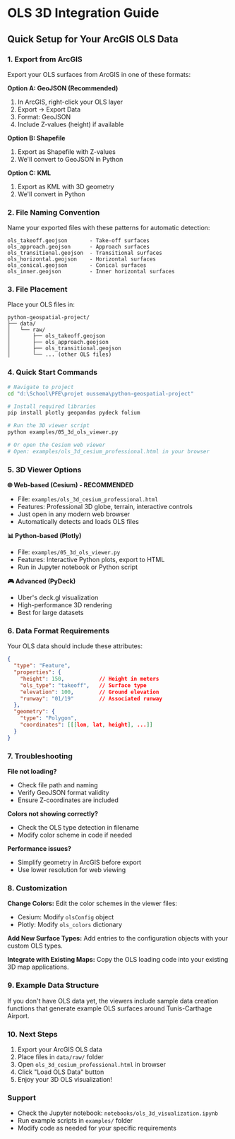 # OLS 3D Integration Guide

## Quick Setup for Your ArcGIS OLS Data

### 1. Export from ArcGIS

Export your OLS surfaces from ArcGIS in one of these formats:

**Option A: GeoJSON (Recommended)**
1. In ArcGIS, right-click your OLS layer
2. Export → Export Data
3. Format: GeoJSON
4. Include Z-values (height) if available

**Option B: Shapefile**
1. Export as Shapefile with Z-values
2. We'll convert to GeoJSON in Python

**Option C: KML**
1. Export as KML with 3D geometry
2. We'll convert in Python

### 2. File Naming Convention

Name your exported files with these patterns for automatic detection:

```
ols_takeoff.geojson       - Take-off surfaces
ols_approach.geojson      - Approach surfaces  
ols_transitional.geojson  - Transitional surfaces
ols_horizontal.geojson    - Horizontal surfaces
ols_conical.geojson       - Conical surfaces
ols_inner.geojson         - Inner horizontal surfaces
```

### 3. File Placement

Place your OLS files in:
```
python-geospatial-project/
├── data/
│   └── raw/
│       ├── ols_takeoff.geojson
│       ├── ols_approach.geojson
│       ├── ols_transitional.geojson
│       └── ... (other OLS files)
```

### 4. Quick Start Commands

```bash
# Navigate to project
cd "d:\School\PFE\projet oussema\python-geospatial-project"

# Install required libraries
pip install plotly geopandas pydeck folium

# Run the 3D viewer script
python examples/05_3d_ols_viewer.py

# Or open the Cesium web viewer
# Open: examples/ols_3d_cesium_professional.html in your browser
```

### 5. 3D Viewer Options

**🌐 Web-based (Cesium) - RECOMMENDED**
- File: `examples/ols_3d_cesium_professional.html`
- Features: Professional 3D globe, terrain, interactive controls
- Just open in any modern web browser
- Automatically detects and loads OLS files

**📊 Python-based (Plotly)**
- File: `examples/05_3d_ols_viewer.py`
- Features: Interactive Python plots, export to HTML
- Run in Jupyter notebook or Python script

**🎮 Advanced (PyDeck)**
- Uber's deck.gl visualization
- High-performance 3D rendering
- Best for large datasets

### 6. Data Format Requirements

Your OLS data should include these attributes:

```json
{
  "type": "Feature",
  "properties": {
    "height": 150,           // Height in meters
    "ols_type": "takeoff",   // Surface type
    "elevation": 100,        // Ground elevation
    "runway": "01/19"        // Associated runway
  },
  "geometry": {
    "type": "Polygon",
    "coordinates": [[[lon, lat, height], ...]]
  }
}
```

### 7. Troubleshooting

**File not loading?**
- Check file path and naming
- Verify GeoJSON format validity
- Ensure Z-coordinates are included

**Colors not showing correctly?**
- Check the OLS type detection in filename
- Modify color scheme in code if needed

**Performance issues?**
- Simplify geometry in ArcGIS before export
- Use lower resolution for web viewing

### 8. Customization

**Change Colors:**
Edit the color schemes in the viewer files:
- Cesium: Modify `olsConfig` object
- Plotly: Modify `ols_colors` dictionary

**Add New Surface Types:**
Add entries to the configuration objects with your custom OLS types.

**Integrate with Existing Maps:**
Copy the OLS loading code into your existing 3D map applications.

### 9. Example Data Structure

If you don't have OLS data yet, the viewers include sample data creation functions that generate example OLS surfaces around Tunis-Carthage Airport.

### 10. Next Steps

1. Export your ArcGIS OLS data
2. Place files in `data/raw/` folder  
3. Open `ols_3d_cesium_professional.html` in browser
4. Click "Load OLS Data" button
5. Enjoy your 3D OLS visualization!

### Support

- Check the Jupyter notebook: `notebooks/ols_3d_visualization.ipynb`
- Run example scripts in `examples/` folder
- Modify code as needed for your specific requirements
